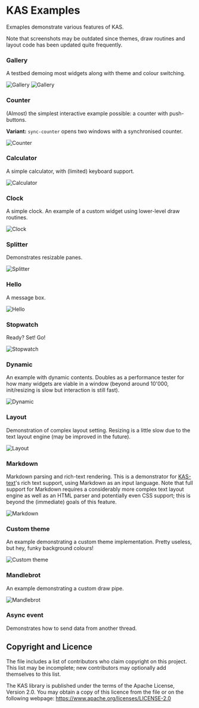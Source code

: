 KAS Examples
==========

Exmaples demonstrate various features of KAS.

Note that screenshots may be outdated since themes, draw routines and layout code has been updated quite frequently.

### Gallery

A testbed demoing most widgets along with theme and colour switching.

![Gallery](../../screenshots/gallery.png)
![Gallery](https://github.com/kas-gui/data-dump/blob/master/video/gallery.png)

### Counter

(Almost) the simplest interactive example possible: a counter with push-buttons.

**Variant:** `sync-counter` opens two windows with a synchronised counter.

![Counter](../../screenshots/counter.png)

### Calculator

A simple calculator, with (limited) keyboard support.

![Calculator](../../screenshots/calculator.png)

### Clock

A simple clock. An example of a custom widget using lower-level draw routines.

![Clock](../../screenshots/clock.png)

### Splitter

Demonstrates resizable panes.

![Splitter](../../screenshots/splitter.gif)

### Hello

A message box.

![Hello](../../screenshots/hello.png)

### Stopwatch

Ready? Set! Go!

![Stopwatch](../../screenshots/stopwatch.png)

### Dynamic

An example with dynamic contents. Doubles as a performance tester for how many
widgets are viable in a window (beyond around 10'000, init/resizing is slow but
interaction is still fast).

![Dynamic](../../screenshots/dynamic.png)

### Layout

Demonstration of complex layout setting. Resizing is a little slow due to the
text layout engine (may be improved in the future).

![Layout](../../screenshots/layout.png)

### Markdown

Markdown parsing and rich-text rendering. This is a demonstrator for
[KAS-text](https://github.com/kas-gui/kas-text/)'s rich text support, using
Markdown as an input language. Note that full support for Markdown requires a
considerably more complex text layout engine as well as an HTML parser and
potentially even CSS support; this is beyond the (immediate) goals of this feature.

![Markdown](../../screenshots/markdown.png)

### Custom theme

An example demonstrating a custom theme implementation.
Pretty useless, but hey, funky background colours!

![Custom theme](../../screenshots/theme.png)

### Mandlebrot

An example demonstrating a custom draw pipe.

![Mandlebrot](../../screenshots/mandlebrot.png)

### Async event

Demonstrates how to send data from another thread.

Copyright and Licence
-------

The <COPYRIGHT> file includes a list of contributors who claim copyright on this
project. This list may be incomplete; new contributors may optionally add
themselves to this list.

The KAS library is published under the terms of the Apache License, Version 2.0.
You may obtain a copy of this licence from the <LICENSE-APACHE> file or on
the following webpage: <https://www.apache.org/licenses/LICENSE-2.0>
